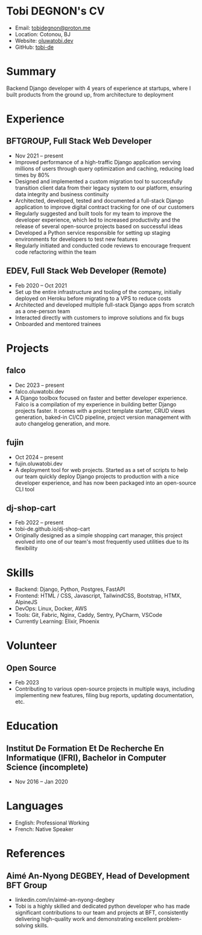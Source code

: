 # Tobi DEGNON's CV

- Email: [tobidegnon@proton.me](mailto:tobidegnon@proton.me)
- Location: Cotonou, BJ
- Website: [oluwatobi.dev](https://oluwatobi.dev/)
- GitHub: [tobi-de](https://github.com/tobi-de)


# Summary

Backend Django developer with 4 years of experience at startups, where I built products from the ground up, from architecture to deployment

# Experience

## BFTGROUP, Full Stack Web Developer

- Nov 2021 – present
- Improved performance of a high-traffic Django application serving millions of users through query optimization and caching, reducing load times by 80%
- Designed and implemented a custom migration tool to successfully transition client data from their legacy system to our platform, ensuring data integrity and business continuity
- Architected, developed, tested and documented a full-stack Django application to improve digital contract tracking for one of our customers
- Regularly suggested and built tools for my team to improve the developer experience, which led to increased productivity and the release of several open-source projects based on successful ideas
- Developed a Python service responsible for setting up staging environments for developers to test new features
- Regularly initiated and conducted code reviews to encourage frequent code refactoring within the team

## EDEV, Full Stack Web Developer (Remote)

- Feb 2020 – Oct 2021
- Set up the entire infrastructure and tooling of the company, initially deployed on Heroku before migrating to a VPS to reduce costs
- Architected and developed multiple full-stack Django apps from scratch as a one-person team
- Interacted directly with customers to improve solutions and fix bugs
- Onboarded and mentored trainees

# Projects

## falco

- Dec 2023 – present
- falco.oluwatobi.dev
- A Django toolbox focused on faster and better developer experience. Falco is a compilation of my experience in building better Django projects faster. It comes with a project template starter, CRUD views generation, baked-in CI/CD pipeline, project version management with auto changelog generation, and more.

## fujin

- Oct 2024 – present
- fujin.oluwatobi.dev
- A deployment tool for web projects. Started as a set of scripts to help our team quickly deploy Django projects to production with a nice developer experience, and has now been packaged into an open-source CLI tool

## dj-shop-cart

- Feb 2022 – present
- tobi-de.github.io/dj-shop-cart
- Originally designed as a simple shopping cart manager, this project evolved into one of our team's most frequently used utilities due to its flexibility

# Skills

- Backend: Django, Python, Postgres, FastAPI
- Frontend: HTML / CSS, Javascript, TailwindCSS, Bootstrap, HTMX, AlpineJS
- DevOps: Linux, Docker, AWS
- Tools: Git, Fabric, Nginx, Caddy, Sentry, PyCharm, VSCode
- Currently Learning: Elixir, Phoenix
# Volunteer

## Open Source

- Feb 2023
- Contributing to various open-source projects in multiple ways, including implementing new features, filing bug reports, updating documentation, etc.

# Education

## Institut De Formation Et De Recherche En Informatique (IFRI), Bachelor in Computer Science (incomplete)

- Nov 2016 – Jan 2020

# Languages

- English: Professional Working
- French: Native Speaker
# References

## Aimé An-Nyong DEGBEY, Head of Development BFT Group

- linkedin.com/in/aimé-an-nyong-degbey
- Tobi is a highly skilled and dedicated python developer who has made significant contributions to our team and projects at BFT, consistently delivering high-quality work and demonstrating excellent problem-solving skills.

